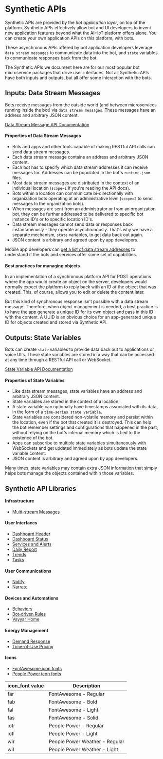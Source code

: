 # Synthetic APIs

Synthetic APIs are provided by the *bot application layer*, on top of the platform. Synthetic APIs effectively allow bot and UI developers to invent new application features beyond what the AI+IoT platform offers alone. You can create your own application APIs on this platform, with bots.

These asynchronous APIs offered by bot application developers leverage `data stream messages` to communicate data into the bot, and `state` variables to communicate responses back from the bot. 

The Synthetic APIs we document here are for our most popular bot microservice packages that drive user interfaces. Not all Synthetic APIs have both inputs and outputs, but all offer some interaction with the bots.

## Inputs: Data Stream Messages

Bots receive messages from the outside world (and between microservices running inside the bot) via `data stream messages`. These messages have an address and arbitrary JSON content.

[Data Stream Message API Documentation](https://iotapps.docs.apiary.io/reference/synthetic-apis/data-stream-messages/send-message)

#### Properties of Data Stream Messages
* Bots and apps and other tools capable of making RESTful API calls can send data stream messages.
* Each data stream message contains an address and arbitrary JSON content.
* Each bot has to specify which data stream addresses it can receive messages for. Addresses can be populated in the bot's `runtime.json` files.
* Most data stream messages are distributed in the context of an individual location (`scope=1` if you're reading the API docs). 
* Bots within a location can communicate bi-directionally with organization bots operating at an administrative level (`scope=2` to send messages to the organization bots). 
* When messages are sent from an administrator or from an organization bot, they can be further addressed to be delivered to specific bot instance ID's or to specific location ID's.
* Data stream messages cannot send data or responses back instantaneously - they operate asynchronously. That's why we have a separate mechanism, `state` variables, to get data back out again.
* JSON content is arbitrary and agreed upon by app developers.

Mobile app developers can [get a list of data stream addresses](https://iotapps.docs.apiary.io/#reference/synthetic-apis/summary-of-capabilities/get-summary) to understand if the bots and services offer some set of capabilities.

#### Best practices for managing objects

In an implementation of a synchronous platform API for POST operations where the app would create an object on the server, developers would normally expect the platform to reply back with an ID of the object that was created. This, of course, allows you to edit or delete the content later.

But this kind of synchronous response isn't possible with a data stream message. Therefore, when object management is needed, a best practice is to have the app generate a unique ID for its own object and pass in this ID with the content. A UUID is an obvious choice for an app-generated unique ID for objects created and stored via Synthetic API.


## Outputs: State Variables

Bots can create `state` variables to provide data back out to applications or voice UI's. These state variables are stored in a way that can be accessed at any time through a RESTful API call or WebSocket.

[State Variable API Documentation](https://iotapps.docs.apiary.io/#reference/synthetic-apis/states/get-state)

#### Properties of State Variables
* Like data stream messages, state variables have an address and arbitrary JSON content.
* State variables are stored in the context of a location.
* A state variable can optionally have timestamps associated with its data, in the form of a `time-series state variable`.
* State variables are considered non-volatile memory and persist within the location, even if the bot that created it is destroyed. This can help the bot remember settings and configurations that happened in the past, without relying on the bot's internal memory which is tied to the existence of the bot.
* Apps can subscribe to multiple state variables simultaneously with WebSockets and get updated immediately as bots update the state variable content.
* JSON content is arbitrary and agreed upon by app developers.

Many times, state variables may contain extra JSON information that simply helps bots manage the objects contained within those variables.


## Synthetic API Libraries

#### Infrastructure
+ [Multi-stream Messages](https://github.com/peoplepower/peoplepower-docs/blob/master/synthetic_apis/multistream.md)

#### User Interfaces
+ [Dashboard Header](https://github.com/peoplepower/peoplepower-docs/blob/master/synthetic_apis/dashboard_header.md)
+ [Dashboard Status](https://github.com/peoplepower/peoplepower-docs/blob/master/synthetic_apis/dashboard_status.md)
+ [Services and Alerts](https://github.com/peoplepower/peoplepower-docs/blob/master/synthetic_apis/services.md)
+ [Daily Report](https://github.com/peoplepower/peoplepower-docs/blob/master/synthetic_apis/dailyreport.md)
+ [Trends](https://github.com/peoplepower/peoplepower-docs/blob/master/synthetic_apis/trends.md)
+ [Tasks](https://github.com/peoplepower/peoplepower-docs/blob/master/synthetic_apis/tasks.md)

#### User Communications
+ [Notify](https://github.com/peoplepower/peoplepower-docs/blob/master/synthetic_apis/notify.md)
+ [Narrate](https://github.com/peoplepower/peoplepower-docs/blob/master/synthetic_apis/narrate.md)

#### Devices and Automations
+ [Behaviors](https://github.com/peoplepower/peoplepower-docs/blob/master/synthetic_apis/behaviors.md)
+ [Bot-driven Rules](https://github.com/peoplepower/peoplepower-docs/blob/master/synthetic_apis/rules.md)
+ [Vayyar Home](https://github.com/peoplepower/peoplepower-docs/blob/master/synthetic_apis/vayyar.md)

#### Energy Management
+ [Demand Response](https://github.com/peoplepower/peoplepower-docs/blob/master/synthetic_apis/demandresponse.md)
+ [Time-of-Use Pricing](https://github.com/peoplepower/peoplepower-docs/blob/master/synthetic_apis/toupricing.md)

#### Icons
+ [FontAwesome icon fonts](https://fontawesome.com)
+ [People Power icon fonts](https://webmedia.peoplepowerco.com/icons/index.html)

| icon_font value | Description |
| --------------- | ----------- |
| far             | FontAwesome - Regular |
| fab             | FontAwesome - Bold |
| fal             | FontAwesome - Light |
| fas             | FontAwesome - Solid |
| iotr            | People Power - Regular |
| iotl            | People Power - Light |
| wir             | People Power Weather - Regular |
| wil             | People Power Weather - Light |

